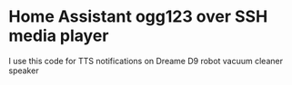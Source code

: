 # Home Assistant ogg123 over SSH media player

I use this code for TTS notifications on Dreame D9 robot vacuum cleaner speaker
